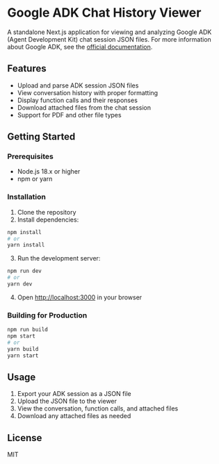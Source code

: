 # Google ADK Chat History Viewer

A standalone Next.js application for viewing and analyzing Google ADK (Agent Development Kit) chat session JSON files. For more information about Google ADK, see the [official documentation](https://google.github.io/adk-docs/).

## Features

- Upload and parse ADK session JSON files
- View conversation history with proper formatting
- Display function calls and their responses
- Download attached files from the chat session
- Support for PDF and other file types

## Getting Started

### Prerequisites

- Node.js 18.x or higher
- npm or yarn

### Installation

1. Clone the repository
2. Install dependencies:

```bash
npm install
# or
yarn install
```

3. Run the development server:

```bash
npm run dev
# or
yarn dev
```

4. Open [http://localhost:3000](http://localhost:3000) in your browser

### Building for Production

```bash
npm run build
npm start
# or
yarn build
yarn start
```

## Usage

1. Export your ADK session as a JSON file
2. Upload the JSON file to the viewer
3. View the conversation, function calls, and attached files
4. Download any attached files as needed

## License

MIT 